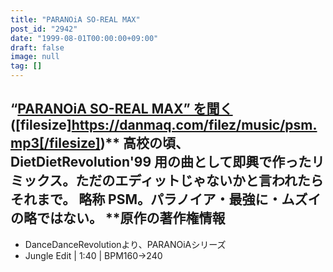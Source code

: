 ```yaml
---
title: "PARANOiA SO-REAL MAX"
post_id: "2942"
date: "1999-08-01T00:00:00+09:00"
draft: false
image: null
tag: []
---
```



## “[PARANOiA SO-REAL MAX” を聞く](/filez/music/psm.mp3) ([filesize]https://danmaq.com/filez/music/psm.mp3[/filesize])** 高校の頃、 DietDietRevolution'99 用の曲として即興で作ったリミックス。ただのエディットじゃないかと言われたらそれまで。 略称 PSM。パラノイア・最強に・ムズイの略ではない。  **原作の著作権情報

  * DanceDanceRevolutionより、PARANOiAシリーズ
  * Jungle Edit | 1:40 | BPM160→240
